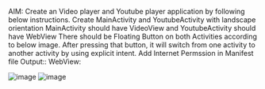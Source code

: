 AIM: Create an Video player and Youtube player application by following below instructions.
Create MainActivity and YoutubeActivity with landscape orientation
MainActivity should have VideoView and YoutubeActivity should have WebView
There should be Floating Button on both Activities according to below image. After pressing that button, it will switch from one activity to another activity by using explicit intent.
Add Internet Permssion in Manifest file
Output::
WebView:
  
![image](https://github.com/Jainishthakor/MAD_Practical-7_21012021113/assets/139530265/0f93530d-82b9-47bf-bac4-9872f0b9ce06)
![image](https://github.com/Jainishthakor/MAD_Practical-7_21012021113/assets/139530265/125a2dac-3157-450f-9f82-b3fb20f55bdf)
